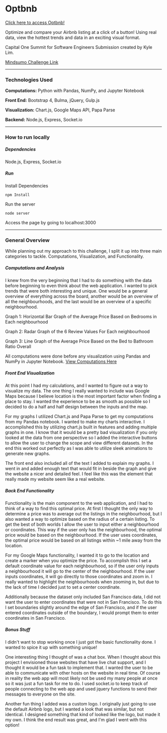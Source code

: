 # Optbnb

[Click here to access Optbnb!](https://optbnb.herokuapp.com/)

Optimize and compare your Airbnb listing at a click of a button! Using real data, view the hottest trends and data in an exciting visual format.

Capital One Summit for Software Engineers Submission created by Kyle Lim.

[Mindsumo Challenge Link](https://www.mindsumo.com/contests/airbnb-sf)

---

### Technologies Used

**Computations:** Python with Pandas, NumPy, and Jupyter Notebook

**Front End:** Bootstrap 4, Bulma, jQuery, Gulp.js

**Visualization:** Chart.js, Google Maps API, Papa Parse

**Backend:** Node.js, Express, Socket.io

---

### How to run locally

##### Dependencies

Node.js, Express, Socket.io

##### Run

Install Dependencies

```
npm Install
```

Run the server

```
node server
```

Access the page by going to localhost:3000

---

### General Overview

While planning out my approach to this challenge, I split it up into three main categories to tackle. Computations, Visualization, and Functionality.

##### Computations and Analysis

I knew from the very beginning that I had to do something with the data
before beginning to even think about the web application. I wanted to pick
trends that were both interesting and unique. One would be a general overview
of everything across the board, another would be an overview of all the
neighbourhoods, and the last would be an overview of a specific neighbourhood.

Graph 1: Horizontal Bar Graph of the Average Price Based on Bedrooms in Each neighbourhood

Graph 2: Radar Graph of the 6 Review Values For Each neighbourhood

Graph 3: Line Graph of the Average Price Based on the Bed to Bathroom Ratio Overall

All computations were done before any visualization using Pandas and NumPy in Jupyter Notebook. [View Computations Here](data/Import_Data.ipynb)


##### Front End Visualization

At this point I had my calculations, and I wanted to figure out a way to
visualize my data. The one thing I really wanted to include was Google Maps
because I believe location is the most important factor when finding a place
to stay. I wanted the experience to be as smooth as possible so I decided to
do a half and half design between the inputs and the map.

For my graphs I utilized Chart.js and Papa Parse to get my computations from my
Pandas notebook. I wanted to make my charts interactive. I accomplished this
by utilizing chart.js built in features and adding multiple graphs in one.
I know that it would be a pretty bad visualization if you only looked at the
data from one perspective so I added the interactive buttons to allow the user
to change the scope and view different datasets. In the end this worked out
perfectly as I was able to utilize sleek animations to generate new graphs.

The front end also included all of the text I added to explain my graphs. I
went in and added enough text that would fit in beside the graph and give the
website a nicer and detailed feel. I feel like this was the element that really
made my website seem like a real website.

##### Back End Functionality

Functionality is the main component to the web application, and I had to think
of a way to find this optimal price. At first I thought the only way to
determine a price was to average out the listings in the neighbourhood, but I
also wanted a way to optimize based on the radius of a certain listing. To get
the best of both worlds I allow the user to input either a neighbourhood or
coordinates. This way if the user only has the neighbourhood, the optimal
price would be based on the neighbourhood. If the user uses coordinates,
the optimal price would be based on all listings within ~1 mile away from the
location.

For my Google Maps functionality, I wanted it to go to the location and create
a marker when you optimize the price. To accomplish this I set a default
coordinate value for each neighbourhood, so if the user only inputs a
neighbourhood it will go to the center of the neighbourhood. If the user inputs
coordinates, it will go directly to those coordinates and zoom in. I really
wanted to highlight the neighbourhoods when zooming in, but due to the lack of
time I decided just to set a center coordinate.

Additionally because the dataset only included San Francisco data, I did not
want the user to enter coordinates that were not in San Francisco. To do this
I set boundaries slightly around the edge of San Francisco, and if the user
entered coordinates outside of the boundary, I would prompt them to enter
coordinates in San Francisco.

##### Bonus Stuff

I didn't want to stop working once I just got the basic functionality done. I
wanted to spice it up with something unique!

One interesting thing I thought of was a chat box. When I thought about this
project I envisioned those websites that have live chat support, and I thought
it would be a fun task to implement that. I wanted the user to be able to
communicate with other hosts on the website in real time. Of course in reality
the web app will most likely not be used my many people at once so it was just
a fun task for me to do. I used socket.io to keep track of people connecting
to the web app and used jquery functions to send their messages to everyone
on the site.

Another fun thing I added was a custom logo. I originally just going to use the
default Airbnb logo, but I wanted a look that was similar, but not identical.
I designed something that kind of looked like the logo, but made it my own. I
think the end result was great, and I'm glad I went with this option!
